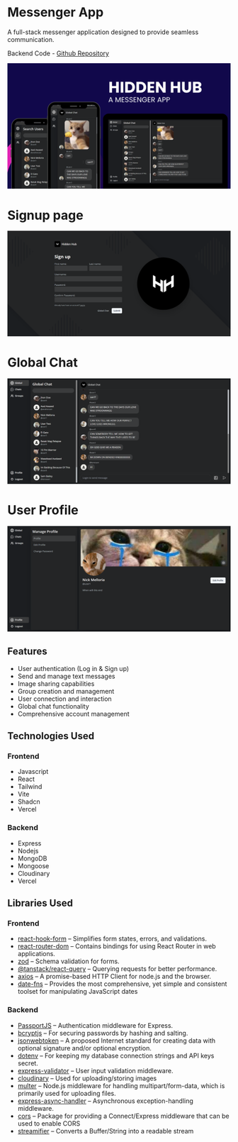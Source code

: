 # Messenger App

A full-stack messenger application designed to provide seamless communication.

Backend Code - [Github Repository](https://github.com/FiereEinar/messenger-app-backend)

![app shocase](<public/app showcase.png>)

# Signup page

![alt text](public/signup.png)

# Global Chat

![alt text](public/global.png)

# User Profile

![alt text](public/profile.png)

## Features

- User authentication (Log in & Sign up)
- Send and manage text messages
- Image sharing capabilities
- Group creation and management
- User connection and interaction
- Global chat functionality
- Comprehensive account management

## Technologies Used

### Frontend

- Javascript
- React
- Tailwind
- Vite
- Shadcn
- Vercel

### Backend

- Express
- Nodejs
- MongoDB
- Mongoose
- Cloudinary
- Vercel

## Libraries Used

### Frontend

- [react-hook-form](https://www.npmjs.com/package/react-hook-form) – Simplifies form states, errors, and validations.
- [react-router-dom](https://reactrouter.com/en/main) – Contains bindings for using React Router in web applications.
- [zod](https://zod.dev/) – Schema validation for forms.
- [@tanstack/react-query](https://www.npmjs.com/package/react-query) – Querying requests for better performance.
- [axios](https://axios-http.com/docs/intro) – A promise-based HTTP Client for node.js and the browser.
- [date-fns](https://date-fns.org/docs/Getting-Started) – Provides the most comprehensive, yet simple and consistent toolset for manipulating JavaScript dates

### Backend

- [PassportJS](https://www.passportjs.org/) – Authentication middleware for Express.
- [bcryptjs](https://www.npmjs.com/package/bcryptjs) – For securing passwords by hashing and salting.
- [jsonwebtoken](https://www.npmjs.com/package/jsonwebtoken) – A proposed Internet standard for creating data with optional signature and/or optional encryption.
- [dotenv](https://www.npmjs.com/package/dotenv) – For keeping my database connection strings and API keys secret.
- [express-validator](https://www.npmjs.com/package/express-validator) – User input validation middleware.
- [cloudinary](https://cloudinary.com/) – Used for uploading/storing images
- [multer](https://www.npmjs.com/package/multer) – Node.js middleware for handling multipart/form-data, which is primarily used for uploading files.
- [express-async-handler](https://www.npmjs.com/package/express-async-handler) – Asynchronous exception-handling middleware.
- [cors](https://www.npmjs.com/package/cors) – Package for providing a Connect/Express middleware that can be used to enable CORS
- [streamifier](https://www.npmjs.com/package/streamifier) – Converts a Buffer/String into a readable stream
